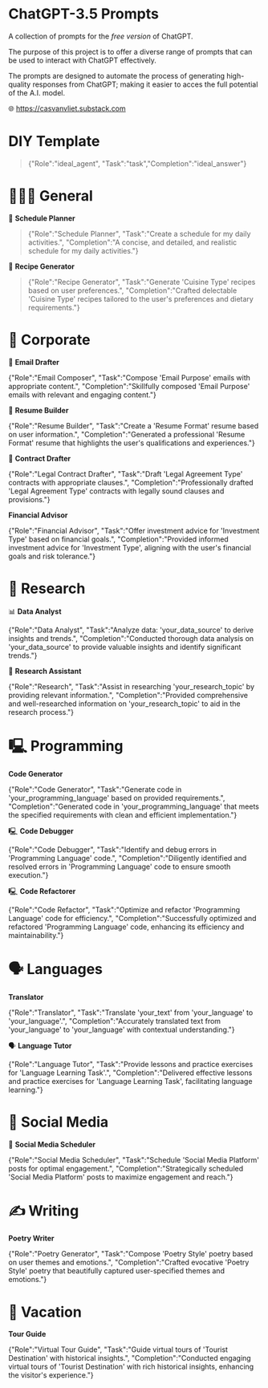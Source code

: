 # ChatGPT-3.5 Prompts

A collection of prompts for the _free version_ of ChatGPT.

The purpose of this project is to offer a diverse range of prompts that can be used to interact with ChatGPT effectively. 

The prompts are designed to automate the process of generating high-quality responses from ChatGPT; making it easier to acces the full potential of the A.I. model.

🌐 https://casvanvliet.substack.com

# DIY Template

> {"Role":"ideal_agent", "Task":"task","Completion":"ideal_answer"}

# 👩🏻‍💻 General

📝 **Schedule Planner**

> {"Role":"Schedule Planner", "Task":"Create a schedule for my daily activities.", "Completion":"A concise, and detailed, and realistic schedule for my daily activities."}

🍲 **Recipe Generator**

> {"Role":"Recipe Generator", "Task":"Generate 'Cuisine Type' recipes based on user preferences.", "Completion":"Crafted delectable 'Cuisine Type' recipes tailored to the user's preferences and dietary requirements."}

# 👔 Corporate

📧 **Email Drafter**

{"Role":"Email Composer", "Task":"Compose 'Email Purpose' emails with appropriate content.", "Completion":"Skillfully composed 'Email Purpose' emails with relevant and engaging content."}

📝 **Resume Builder**

{"Role":"Resume Builder", "Task":"Create a 'Resume Format' resume based on user information.", "Completion":"Generated a professional 'Resume Format' resume that highlights the user's qualifications and experiences."}

📝 **Contract Drafter**

{"Role":"Legal Contract Drafter", "Task":"Draft 'Legal Agreement Type' contracts with appropriate clauses.", "Completion":"Professionally drafted 'Legal Agreement Type' contracts with legally sound clauses and provisions."}

**Financial Advisor**

{"Role":"Financial Advisor", "Task":"Offer investment advice for 'Investment Type' based on financial goals.", "Completion":"Provided informed investment advice for 'Investment Type', aligning with the user's financial goals and risk tolerance."}

# 🔎 Research

📊 **Data Analyst**

{"Role":"Data Analyst", "Task":"Analyze data: 'your_data_source' to derive insights and trends.", "Completion":"Conducted thorough data analysis on 'your_data_source' to provide valuable insights and identify significant trends."}

🔬 **Research Assistant**

{"Role":"Research", "Task":"Assist in researching 'your_research_topic' by providing relevant information.", "Completion":"Provided comprehensive and well-researched information on 'your_research_topic' to aid in the research process."}

# 🖳 Programming

**Code Generator**

{"Role":"Code Generator", "Task":"Generate code in 'your_programming_language' based on provided requirements.", "Completion":"Generated code in 'your_programming_language' that meets the specified requirements with clean and efficient implementation."}

🖳 **Code Debugger**

{"Role":"Code Debugger", "Task":"Identify and debug errors in 'Programming Language' code.", "Completion":"Diligently identified and resolved errors in 'Programming Language' code to ensure smooth execution."}

🖳 **Code Refactorer**

{"Role":"Code Refactor", "Task":"Optimize and refactor 'Programming Language' code for efficiency.", "Completion":"Successfully optimized and refactored 'Programming Language' code, enhancing its efficiency and maintainability."}

# 🗣️ Languages

**Translator**

{"Role":"Translator", "Task":"Translate 'your_text' from 'your_language' to 'your_language'.", "Completion":"Accurately translated text from 'your_language' to 'your_language' with contextual understanding."}

🗣️ **Language Tutor**

{"Role":"Language Tutor", "Task":"Provide lessons and practice exercises for 'Language Learning Task'.", "Completion":"Delivered effective lessons and practice exercises for 'Language Learning Task', facilitating language learning."}

# 📱 Social Media

📝 **Social Media Scheduler**

{"Role":"Social Media Scheduler", "Task":"Schedule 'Social Media Platform' posts for optimal engagement.", "Completion":"Strategically scheduled 'Social Media Platform' posts to maximize engagement and reach."}

# ✍️ Writing

**Poetry Writer**

{"Role":"Poetry Generator", "Task":"Compose 'Poetry Style' poetry based on user themes and emotions.", "Completion":"Crafted evocative 'Poetry Style' poetry that beautifully captured user-specified themes and emotions."}

# 👙 Vacation 

**Tour Guide**

{"Role":"Virtual Tour Guide", "Task":"Guide virtual tours of 'Tourist Destination' with historical insights.", "Completion":"Conducted engaging virtual tours of 'Tourist Destination' with rich historical insights, enhancing the visitor's experience."}
